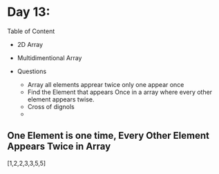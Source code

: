 # Day 13: 

Table of Content
- 2D Array 
- Multidimentional Array

- Questions 
    - Array all elements apprear twice only one appear once
    -  Find the Element that appears Once in a array where every other element appears twise.
    - Cross of dignols 
    - 

## One Element is one time, Every Other Element Appears Twice in Array
[1,2,2,3,3,5,5]

```c++

```